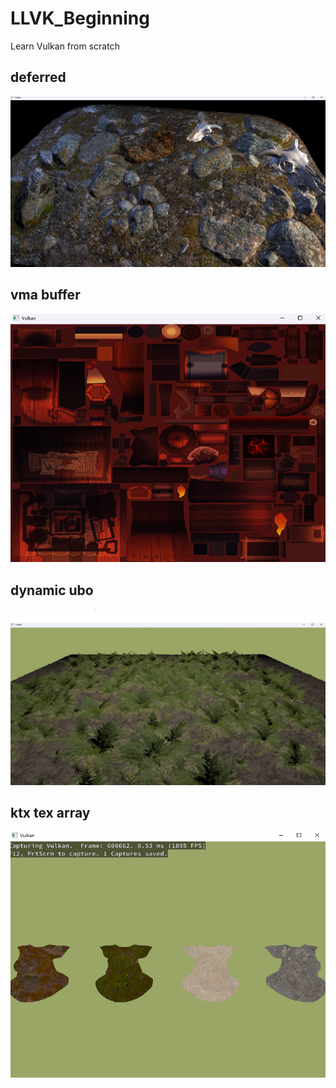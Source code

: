 # LLVK_Beginning
Learn Vulkan from scratch

## deferred
![deferred.png](screenshot/deferred.png)
## vma buffer
![vma.png](screenshot%2Fvma.png)
## dynamic ubo
![dynamicUBO_UseGLTF_BasicPBR.png](screenshot%2FdynamicUBO_UseGLTF_BasicPBR.png)
## ktx tex array
![texarray.png](screenshot/texarray.png)

